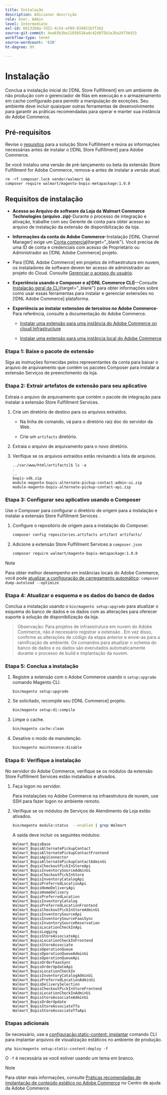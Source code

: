 ```yaml
---
title: Instalação
description: Adicionar descrição
role: User, Admin
level: Intermediate
exl-id: 6613268a-7d22-4c54-af89-834921b7f262
source-git-commit: 4ea03b3be11056526adc42d875b1e26a24736d15
workflow-type: tm+mt
source-wordcount: '638'
ht-degree: 0%

---
```


# Instalação

Conclua a instalação inicial do [!DNL Store Fulfillment] em um ambiente de não produção com o gerenciador de filas em execução e o armazenamento em cache configurado para permitir a manipulação de exceções. Seu ambiente deve incluir quaisquer outras ferramentas de desenvolvimento para garantir as práticas recomendadas para operar e manter sua instância do Adobe Commerce.

## Pré-requisitos

Revise o [requisitos](solution-requirements.md) para a solução Store Fulfillment e reúna as informações necessárias antes de instalar o [!DNL Store Fulfillment] para Adobe Commerce.

Se você instalou uma versão de pré-lançamento ou beta da extensão Store Fulfillment for Adobe Commerce, remova-a antes de instalar a versão atual.

```terminal
rm -rf composer.lock vendor/walmart &&
composer require walmart/magento-bopis-metapackage:1.0.0
```

## Requisitos de instalação

- **Acesso ao Arquivo de software da Loja da Walmart Commerce Technologies (arquivo .zip)**-Durante o processo de integração e ativação, trabalhe com seu Gerente de conta para obter acesso ao arquivo de instalação da extensão de disponibilização da loja.

- **Informações da conta do Adobe Commerce**-Instalação [!DNL Channel Manager] exige um [Conta comercial](https://docs.magento.com/user-guide/magento/magento-account.html){target=&quot;_blank&quot;}. Você precisa de uma ID de conta e credenciais com acesso de Proprietário ou Administrador ao [!DNL Adobe Commerce] projeto.

- Para [!DNL Adobe Commerce] em projetos de infraestrutura em nuvem, os instaladores de software devem ter acesso de administrador ao projeto do Cloud. Consulte [Gerenciar o acesso do usuário](https://devdocs.magento.com/cloud/project/user-admin.html).

- **Experiência usando o Composer e a[!DNL Commerce CLI]**—Consulte [Instalação geral da CLI](https://devdocs.magento.com/extensions/install/){target=&quot;_blank&quot;} para obter informações sobre como usar essas ferramentas para instalar e gerenciar extensões no [!DNL Adobe Commerce] plataforma.

- **Experiência ao instalar extensões de terceiros no Adobe Commerce**-Para referência, consulte a documentação do Adobe Commerce.

   - [Instalar uma extensão para uma instância do Adobe Commerce on cloud Infrastructure](https://devdocs.magento.com/cloud/howtos/install-components.html#install-an-extension)

   - [Instalar uma extensão para uma instância local do Adobe Commerce](https://devdocs.magento.com/extensions/install/)

### Etapa 1: Baixe o pacote de extensão

Siga as instruções fornecidas pelos representantes da conta para baixar o arquivo de arquivamento que contém os pacotes Composer para instalar a extensão Serviços de preenchimento da loja.

### Etapa 2: Extrair artefatos de extensão para seu aplicativo

Extraia o arquivo de arquivamento que contém o pacote de integração para instalar a extensão Store Fulfillment Services.

1. Crie um diretório de destino para os arquivos extraídos.

   - Na linha de comando, vá para o diretório raiz doc do servidor da Web.

   - Crie um `artifacts` diretório.

1. Extraia o arquivo de arquivamento para o novo diretório.

1. Verifique se os arquivos extraídos estão revisando a lista de arquivos.

   ```
   ../var/www/html/artifacts]$ ls -a
   .
   ..
   bopis-sdk.zip
   module-magento-bopis-alternate-pickup-contact-admin-ui.zip
   module-magento-bopis-alternate-pickup-contact-api.zip
   ```

### Etapa 3: Configurar seu aplicativo usando o Composer

Use o Composer para configurar o diretório de origem para a instalação e instalar a extensão Store Fulfillment Services .

1. Configure o repositório de origem para a instalação do Composer.

   ```bash
   composer config repositories.artifacts artifact artifacts/
   ```

1. Adicione a extensão Store Fulfillment Services a `composer.json`

   ```bash
   composer require walmart/magento-bopis-metapackage:1.0.0
   ```

>[!NOTE]
>
>Para obter melhor desempenho em instâncias locais do Adobe Commerce, você pode [atualizar a configuração de carregamento automático](https://experienceleague.adobe.com/docs/commerce-operations/performance-best-practices/deployment-flow.html#update-the-autoloader): `composer dump-autoload --optimize`

### Etapa 4: Atualizar o esquema e os dados do banco de dados

Conclua a instalação usando o `bin/magento setup:upgrade` para atualizar o esquema do banco de dados e os dados com as alterações para oferecer suporte à solução de disponibilização da loja.

>Observação:
>Para projetos de infraestrutura em nuvem do Adobe Commerce, não é necessário registrar a extensão . Em vez disso, confirme as alterações de código da etapa anterior e envie-as para a ramificação de ambiente. Os comandos para atualizar o schema do banco de dados e os dados são executados automaticamente durante o processo de build e implantação da nuvem.

### Etapa 5: Conclua a instalação

1. Registre a extensão com o Adobe Commerce usando o `setup:upgrade` comando Magento CLI.

   ```terminal
   bin/magento setup:upgrade
   ```

1. Se solicitado, recompile seu [!DNL Commerce] projeto.

   ```bash
   bin/magento setup:di:compile
   ```

1. Limpe o cache.

   ```bash
   bin/magento cache:clean
   ```

1. Desative o modo de manutenção.

   ```bash
   bin/magento maintenance:disable
   ```

### Etapa 6: Verifique a instalação

No servidor do Adobe Commerce, verifique se os módulos da extensão Store Fulfillment Services estão instalados e ativados.

1. Faça logon no servidor.

   Para instalações no Adobe Commerce na infraestrutura de nuvem, use SSH para fazer logon no ambiente remoto.

1. Verifique se os módulos de Serviços de Atendimento da Loja estão ativados.

   ```bash
   bin/magento module:status  --enabled | grep Walmart
   ```

   A saída deve incluir os seguintes módulos:

   ```
   Walmart_BopisBase
   Walmart_BopisAlternatePickupContact
   Walmart_BopisAlternatePickupContactFrontend
   Walmart_BopisApiConnector
   Walmart_BopisAlternatePickupContactAdminUi
   Walmart_BopisCheckoutPickInStoreApi
   Walmart_BopisInventorySourceAdminUi
   Walmart_BopisCheckoutPickInStore
   Walmart_BopisInventoryCatalogApi
   Walmart_BopisPreferredLocationApi
   Walmart_BopisHomeDeliveryApi
   Walmart_BopisHomeDelivery
   Walmart_BopisPreferredLocation
   Walmart_BopisInventoryCatalog
   Walmart_BopisPreferredLocationFrontend
   Walmart_BopisCheckoutPickInStoreAdminUi
   Walmart_BopisInventorySourceApi
   Walmart_BopisInventorySourceFaasSync
   Walmart_BopisInventorySourceReservation
   Walmart_BopisLocationCheckInApi
   Walmart_BopisLogging
   Walmart_BopisStoreAssociateApi
   Walmart_BopisLocationCheckInFrontend
   Walmart_BopisStoreAssociate
   Walmart_BopisOperationQueue
   Walmart_BopisOperationQueueAdminUi
   Walmart_BopisOperationQueueApi
   Walmart_BopisOrderFaasSync
   Walmart_BopisOrderUpdateApi
   Walmart_BopisLocationCheckIn
   Walmart_BopisInventoryCatalogAdminUi
   Walmart_BopisPreferredLocationAdminUi
   Walmart_BopisDeliverySelection
   Walmart_BopisCheckoutPickInStoreFrontend
   Walmart_BopisLocationCheckInAdminUi
   Walmart_BopisStoreAssociateAdminUi
   Walmart_BopisOrderUpdate
   Walmart_BopisStoreAssociateTfa
   Walmart_BopisStoreAssociateTfaApi
   ```

### Etapas adicionais

Se necessário, use a [configuração:static-content: implantar](https://devdocs.magento.com/guides/v2.4/reference/cli/magento-commerce.html#setupstatic-contentdeploy) comando CLI para implantar arquivos de visualização estáticos no ambiente de produção.

```terminal
php bin/magento setup:static-content:deploy -f
```

O `-f` é necessária se você estiver usando um tema em branco.

>[!NOTE]
>
>Para obter mais informações, consulte [Práticas recomendadas de implantação de conteúdo estático no Adobe Commerce](https://support.magento.com/hc/en-us/articles/360031624091) no Centro de ajuda da Adobe Commerce.

